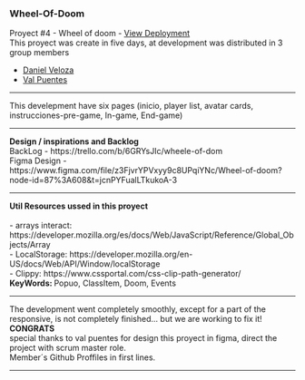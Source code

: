 ### Wheel-Of-Doom
Proyect #4 - Wheel of doom - <a href="https://wheel-of-doom-proyect.netlify.app/">View Deployment</a>
<br>
This proyect was create in five days, at development was distributed in 3 group members <br>
- <a href="https://github.com/Crooks2k/">Daniel Veloza</a><br>
- <a href="https://github.com/valentinapuentesgarzon">Val Puentes</a><br>
<hr>
This develepment have six pages (inicio, player list, avatar cards, instrucciones-pre-game, In-game, End-game)<hr>
<strong>Design / inspirations and Backlog</strong><br>
BackLog - https://trello.com/b/6GRYsJIc/wheele-of-dom<br>
Figma Design - https://www.figma.com/file/z3FjvrYPVxyy9c8UPqiYNc/Wheel-of-doom?node-id=87%3A608&t=jcnPYFualLTkukoA-3<hr>
<strong>Util Resources ussed in this proyect</strong><br>
<h3Documentation: </h3><br>
- arrays interact: https://developer.mozilla.org/es/docs/Web/JavaScript/Reference/Global_Objects/Array<br>
- LocalStorage: https://developer.mozilla.org/en-US/docs/Web/API/Window/localStorage<br>
- Clippy: https://www.cssportal.com/css-clip-path-generator/<br>
<strong>KeyWords: </strong>Popuo, ClassItem, Doom, Events<br>
<hr>
The development went completely smoothly, except for a part of the responsive, is not completely finished... but we are working to fix it!<br>
<strong>CONGRATS</strong><br>
special thanks to val puentes for design this proyect in figma, direct the project with scrum master role.<br>
Member´s Github Proffiles in first lines.
<hr>

